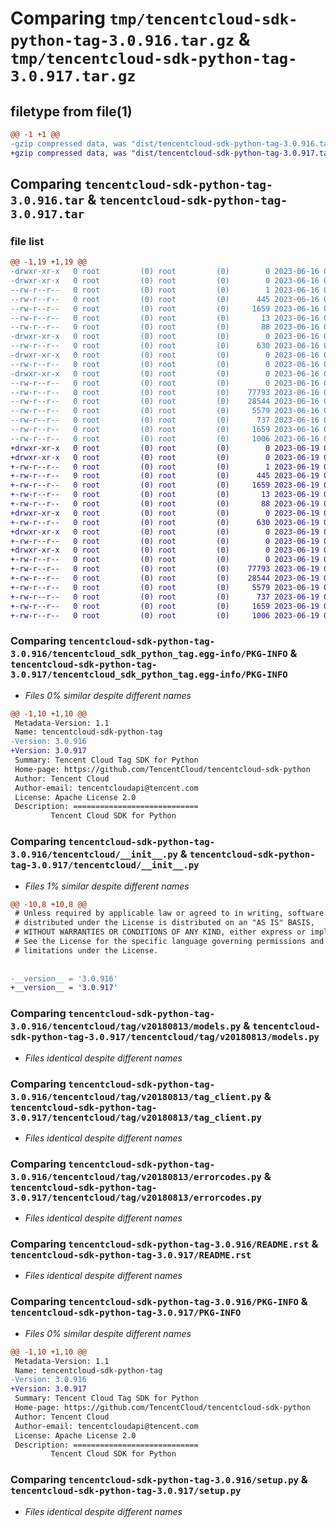 # Comparing `tmp/tencentcloud-sdk-python-tag-3.0.916.tar.gz` & `tmp/tencentcloud-sdk-python-tag-3.0.917.tar.gz`

## filetype from file(1)

```diff
@@ -1 +1 @@
-gzip compressed data, was "dist/tencentcloud-sdk-python-tag-3.0.916.tar", last modified: Fri Jun 16 00:41:07 2023, max compression
+gzip compressed data, was "dist/tencentcloud-sdk-python-tag-3.0.917.tar", last modified: Mon Jun 19 00:32:54 2023, max compression
```

## Comparing `tencentcloud-sdk-python-tag-3.0.916.tar` & `tencentcloud-sdk-python-tag-3.0.917.tar`

### file list

```diff
@@ -1,19 +1,19 @@
-drwxr-xr-x   0 root         (0) root         (0)        0 2023-06-16 00:41:07.000000 tencentcloud-sdk-python-tag-3.0.916/
-drwxr-xr-x   0 root         (0) root         (0)        0 2023-06-16 00:41:07.000000 tencentcloud-sdk-python-tag-3.0.916/tencentcloud_sdk_python_tag.egg-info/
--rw-r--r--   0 root         (0) root         (0)        1 2023-06-16 00:41:07.000000 tencentcloud-sdk-python-tag-3.0.916/tencentcloud_sdk_python_tag.egg-info/dependency_links.txt
--rw-r--r--   0 root         (0) root         (0)      445 2023-06-16 00:41:07.000000 tencentcloud-sdk-python-tag-3.0.916/tencentcloud_sdk_python_tag.egg-info/SOURCES.txt
--rw-r--r--   0 root         (0) root         (0)     1659 2023-06-16 00:41:07.000000 tencentcloud-sdk-python-tag-3.0.916/tencentcloud_sdk_python_tag.egg-info/PKG-INFO
--rw-r--r--   0 root         (0) root         (0)       13 2023-06-16 00:41:07.000000 tencentcloud-sdk-python-tag-3.0.916/tencentcloud_sdk_python_tag.egg-info/top_level.txt
--rw-r--r--   0 root         (0) root         (0)       88 2023-06-16 00:41:07.000000 tencentcloud-sdk-python-tag-3.0.916/setup.cfg
-drwxr-xr-x   0 root         (0) root         (0)        0 2023-06-16 00:41:07.000000 tencentcloud-sdk-python-tag-3.0.916/tencentcloud/
--rw-r--r--   0 root         (0) root         (0)      630 2023-06-16 00:41:07.000000 tencentcloud-sdk-python-tag-3.0.916/tencentcloud/__init__.py
-drwxr-xr-x   0 root         (0) root         (0)        0 2023-06-16 00:41:07.000000 tencentcloud-sdk-python-tag-3.0.916/tencentcloud/tag/
--rw-r--r--   0 root         (0) root         (0)        0 2023-06-16 00:41:07.000000 tencentcloud-sdk-python-tag-3.0.916/tencentcloud/tag/__init__.py
-drwxr-xr-x   0 root         (0) root         (0)        0 2023-06-16 00:41:07.000000 tencentcloud-sdk-python-tag-3.0.916/tencentcloud/tag/v20180813/
--rw-r--r--   0 root         (0) root         (0)        0 2023-06-16 00:41:07.000000 tencentcloud-sdk-python-tag-3.0.916/tencentcloud/tag/v20180813/__init__.py
--rw-r--r--   0 root         (0) root         (0)    77793 2023-06-16 00:41:07.000000 tencentcloud-sdk-python-tag-3.0.916/tencentcloud/tag/v20180813/models.py
--rw-r--r--   0 root         (0) root         (0)    28544 2023-06-16 00:41:07.000000 tencentcloud-sdk-python-tag-3.0.916/tencentcloud/tag/v20180813/tag_client.py
--rw-r--r--   0 root         (0) root         (0)     5579 2023-06-16 00:41:07.000000 tencentcloud-sdk-python-tag-3.0.916/tencentcloud/tag/v20180813/errorcodes.py
--rw-r--r--   0 root         (0) root         (0)      737 2023-06-16 00:41:07.000000 tencentcloud-sdk-python-tag-3.0.916/README.rst
--rw-r--r--   0 root         (0) root         (0)     1659 2023-06-16 00:41:07.000000 tencentcloud-sdk-python-tag-3.0.916/PKG-INFO
--rw-r--r--   0 root         (0) root         (0)     1006 2023-06-16 00:41:07.000000 tencentcloud-sdk-python-tag-3.0.916/setup.py
+drwxr-xr-x   0 root         (0) root         (0)        0 2023-06-19 00:32:54.000000 tencentcloud-sdk-python-tag-3.0.917/
+drwxr-xr-x   0 root         (0) root         (0)        0 2023-06-19 00:32:54.000000 tencentcloud-sdk-python-tag-3.0.917/tencentcloud_sdk_python_tag.egg-info/
+-rw-r--r--   0 root         (0) root         (0)        1 2023-06-19 00:32:54.000000 tencentcloud-sdk-python-tag-3.0.917/tencentcloud_sdk_python_tag.egg-info/dependency_links.txt
+-rw-r--r--   0 root         (0) root         (0)      445 2023-06-19 00:32:54.000000 tencentcloud-sdk-python-tag-3.0.917/tencentcloud_sdk_python_tag.egg-info/SOURCES.txt
+-rw-r--r--   0 root         (0) root         (0)     1659 2023-06-19 00:32:54.000000 tencentcloud-sdk-python-tag-3.0.917/tencentcloud_sdk_python_tag.egg-info/PKG-INFO
+-rw-r--r--   0 root         (0) root         (0)       13 2023-06-19 00:32:54.000000 tencentcloud-sdk-python-tag-3.0.917/tencentcloud_sdk_python_tag.egg-info/top_level.txt
+-rw-r--r--   0 root         (0) root         (0)       88 2023-06-19 00:32:54.000000 tencentcloud-sdk-python-tag-3.0.917/setup.cfg
+drwxr-xr-x   0 root         (0) root         (0)        0 2023-06-19 00:32:54.000000 tencentcloud-sdk-python-tag-3.0.917/tencentcloud/
+-rw-r--r--   0 root         (0) root         (0)      630 2023-06-19 00:32:53.000000 tencentcloud-sdk-python-tag-3.0.917/tencentcloud/__init__.py
+drwxr-xr-x   0 root         (0) root         (0)        0 2023-06-19 00:32:54.000000 tencentcloud-sdk-python-tag-3.0.917/tencentcloud/tag/
+-rw-r--r--   0 root         (0) root         (0)        0 2023-06-19 00:32:53.000000 tencentcloud-sdk-python-tag-3.0.917/tencentcloud/tag/__init__.py
+drwxr-xr-x   0 root         (0) root         (0)        0 2023-06-19 00:32:54.000000 tencentcloud-sdk-python-tag-3.0.917/tencentcloud/tag/v20180813/
+-rw-r--r--   0 root         (0) root         (0)        0 2023-06-19 00:32:53.000000 tencentcloud-sdk-python-tag-3.0.917/tencentcloud/tag/v20180813/__init__.py
+-rw-r--r--   0 root         (0) root         (0)    77793 2023-06-19 00:32:53.000000 tencentcloud-sdk-python-tag-3.0.917/tencentcloud/tag/v20180813/models.py
+-rw-r--r--   0 root         (0) root         (0)    28544 2023-06-19 00:32:53.000000 tencentcloud-sdk-python-tag-3.0.917/tencentcloud/tag/v20180813/tag_client.py
+-rw-r--r--   0 root         (0) root         (0)     5579 2023-06-19 00:32:53.000000 tencentcloud-sdk-python-tag-3.0.917/tencentcloud/tag/v20180813/errorcodes.py
+-rw-r--r--   0 root         (0) root         (0)      737 2023-06-19 00:32:53.000000 tencentcloud-sdk-python-tag-3.0.917/README.rst
+-rw-r--r--   0 root         (0) root         (0)     1659 2023-06-19 00:32:54.000000 tencentcloud-sdk-python-tag-3.0.917/PKG-INFO
+-rw-r--r--   0 root         (0) root         (0)     1006 2023-06-19 00:32:53.000000 tencentcloud-sdk-python-tag-3.0.917/setup.py
```

### Comparing `tencentcloud-sdk-python-tag-3.0.916/tencentcloud_sdk_python_tag.egg-info/PKG-INFO` & `tencentcloud-sdk-python-tag-3.0.917/tencentcloud_sdk_python_tag.egg-info/PKG-INFO`

 * *Files 0% similar despite different names*

```diff
@@ -1,10 +1,10 @@
 Metadata-Version: 1.1
 Name: tencentcloud-sdk-python-tag
-Version: 3.0.916
+Version: 3.0.917
 Summary: Tencent Cloud Tag SDK for Python
 Home-page: https://github.com/TencentCloud/tencentcloud-sdk-python
 Author: Tencent Cloud
 Author-email: tencentcloudapi@tencent.com
 License: Apache License 2.0
 Description: ============================
         Tencent Cloud SDK for Python
```

### Comparing `tencentcloud-sdk-python-tag-3.0.916/tencentcloud/__init__.py` & `tencentcloud-sdk-python-tag-3.0.917/tencentcloud/__init__.py`

 * *Files 1% similar despite different names*

```diff
@@ -10,8 +10,8 @@
 # Unless required by applicable law or agreed to in writing, software
 # distributed under the License is distributed on an "AS IS" BASIS,
 # WITHOUT WARRANTIES OR CONDITIONS OF ANY KIND, either express or implied.
 # See the License for the specific language governing permissions and
 # limitations under the License.
 
 
-__version__ = '3.0.916'
+__version__ = '3.0.917'
```

### Comparing `tencentcloud-sdk-python-tag-3.0.916/tencentcloud/tag/v20180813/models.py` & `tencentcloud-sdk-python-tag-3.0.917/tencentcloud/tag/v20180813/models.py`

 * *Files identical despite different names*

### Comparing `tencentcloud-sdk-python-tag-3.0.916/tencentcloud/tag/v20180813/tag_client.py` & `tencentcloud-sdk-python-tag-3.0.917/tencentcloud/tag/v20180813/tag_client.py`

 * *Files identical despite different names*

### Comparing `tencentcloud-sdk-python-tag-3.0.916/tencentcloud/tag/v20180813/errorcodes.py` & `tencentcloud-sdk-python-tag-3.0.917/tencentcloud/tag/v20180813/errorcodes.py`

 * *Files identical despite different names*

### Comparing `tencentcloud-sdk-python-tag-3.0.916/README.rst` & `tencentcloud-sdk-python-tag-3.0.917/README.rst`

 * *Files identical despite different names*

### Comparing `tencentcloud-sdk-python-tag-3.0.916/PKG-INFO` & `tencentcloud-sdk-python-tag-3.0.917/PKG-INFO`

 * *Files 0% similar despite different names*

```diff
@@ -1,10 +1,10 @@
 Metadata-Version: 1.1
 Name: tencentcloud-sdk-python-tag
-Version: 3.0.916
+Version: 3.0.917
 Summary: Tencent Cloud Tag SDK for Python
 Home-page: https://github.com/TencentCloud/tencentcloud-sdk-python
 Author: Tencent Cloud
 Author-email: tencentcloudapi@tencent.com
 License: Apache License 2.0
 Description: ============================
         Tencent Cloud SDK for Python
```

### Comparing `tencentcloud-sdk-python-tag-3.0.916/setup.py` & `tencentcloud-sdk-python-tag-3.0.917/setup.py`

 * *Files identical despite different names*

